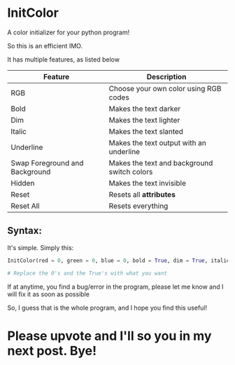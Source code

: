 # InitColor

A color initializer for your python program!

So this is an efficient IMO. 


It has multiple features, as listed below

|Feature|Description|
|--|--|
|RGB|Choose your own color using RGB codes|
|Bold|Makes the text darker|
|Dim|Makes the text lighter|
|Italic|Makes the text slanted|
|Underline|Makes the text output with an underline|
|Swap Foreground and Background|Makes the text and background switch colors|
|Hidden|Makes the text invisible|
|Reset|Resets all **attributes**|
|Reset All|Resets everything|

## Syntax:

It's simple. Simply this:

```py
InitColor(red = 0, green = 0, blue = 0, bold = True, dim = True, italic = True, unerlined = True, swap_foreground_and_bg_colors = True, hidden = True, reset = True, reset_all = True)

# Replace the 0's and the True's with what you want
```

If at anytime, you find a bug/error in the program, please let me know and I will fix it as soon as possible

So, I guess that is the whole program, and I hope you find this useful!


# Please upvote and I'll so you in my next post. Bye!